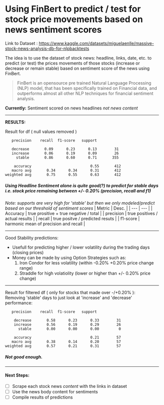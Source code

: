 # Using FinBert to predict / test for stock price movements based on news sentiment scores
Link to Dataset : https://www.kaggle.com/datasets/miguelaenlle/massive-stock-news-analysis-db-for-nlpbacktests

The idea is to use the dataset of stock news: headline, links, date, etc. to predict (or test) the prices movements of those stocks (increase or decrease or remain stable) based on sentiment score of the news using FinBert. 
> FinBert is an opensource pre trained Natural Language Processing (NLP) model, that has been specifically trained on Financial data, and outperforms almost all other NLP techniques for financial sentiment analysis.

**Currently:** Sentiment scored on news headlines *not news content* <br>

---

**RESULTS:** 

Result for df ( null values removed )

        
       precision    recall  f1-score   support

       decrease       0.09      0.23      0.13        31
       increase       0.06      0.19      0.09        26
         stable       0.86      0.60      0.71       355

        accuracy                           0.55       412
       macro avg       0.34      0.34      0.31       412
    weighted avg       0.75      0.55      0.63       412


##### Using Headline Sentiment alone *is quite good(?)* to predict for stable days i.e. stock price remaining between +/- 0.20% (precision, recall and f1)
*Note: supports are very high for 'stable' but then we only modeled/predict based on our threshold of sentiment scores*
| Metric | Desc. |
| --- | --- |
| Accuracy | true prositive + true negative / total |
| precision | true positives / actual results |
| recall | true positve / predicted resuts |
| f1-score | harmonic mean of precision and recall |

---

Good Stability predictions: 
-  Usefull for predicting higher / lower volatility during the trading days  (closing prices)
-  Money can be made by using Option Strategies such as: 
    1. Iron Condor for less volatility (within -0.20% +0.20% price change range)
    2. Straddle for high volatiolity (lower or higher than +/- 0.20% price change)


---
Result for filtered df ( only for stocks that made over -/+0.20% ): <br>
Removing 'stable' days to just look at 'increase' and 'decrease' performance:



       precision    recall  f1-score   support

        decrease       0.58      0.23      0.33        31
        increase       0.56      0.19      0.29        26
          stable       0.00      0.00      0.00         0

        accuracy                           0.21        57
       macro avg       0.38      0.14      0.20        57
    weighted avg       0.57      0.21      0.31        57


##### Not good enough.

--- 

#### **Next Steps:** 
-  [ ] Scrape each stock news *content* with the links in dataset
-  [ ] Use the news body content for sentiments
-  [ ] Compile results of predictions 
